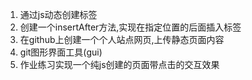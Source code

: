1. 通过js动态创建标签
2. 创建一个insertAfter方法,实现在指定位置的后面插入标签
3. 在github上创建一个个人站点网页,上传静态页面内容
4. git图形界面工具(gui)
5. 作业练习实现一个纯js创建的页面带点击的交互效果